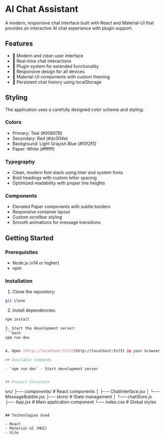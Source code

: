 # AI Chat Assistant

A modern, responsive chat interface built with React and Material-UI that provides an interactive AI chat experience with plugin support.

## Features

- 🎨 Modern and clean user interface
- 💬 Real-time chat interactions
- 🔌 Plugin system for extended functionality
- 📱 Responsive design for all devices
- 🎯 Material-UI components with custom theming
- 💾 Persistent chat history using localStorage

## Styling

The application uses a carefully designed color scheme and styling:

### Colors
- Primary: Teal (#00897B)
- Secondary: Red (#dc004e)
- Background: Light Grayish Blue (#f0f2f5)
- Paper: White (#ffffff)

### Typography
- Clean, modern font stack using Inter and system fonts
- Bold headings with custom letter spacing
- Optimized readability with proper line heights

### Components
- Elevated Paper components with subtle borders
- Responsive container layout
- Custom scrollbar styling
- Smooth animations for message transitions

## Getting Started

### Prerequisites

- Node.js (v14 or higher)
- npm

### Installation

1. Clone the repository:
```bash
git clone 
```

2. Install dependencies:
```bash
npm install

3. Start the development server:
```bash
npm run dev


4. Open [http://localhost:5173](http://localhost:5173) in your browser

## Available Commands

- `npm run dev` - Start development server


## Project Structure

```
src/
├── components/         # React components
│   ├── ChatInterface.jsx
│   └── MessageBubble.jsx
├── store/             # State management
│   └── chatStore.js
├── App.jsx           # Main application component
└── index.css         # Global styles
```

## Technologies Used

- React
- Material-UI (MUI)
- Vite


